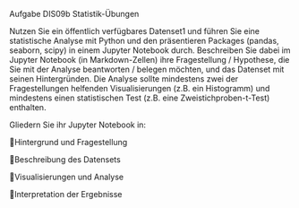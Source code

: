 Aufgabe DIS09b Statistik-Übungen 

Nutzen Sie ein öffentlich verfügbares Datenset1
 und führen Sie eine statistische Analyse mit 
Python und den präsentieren Packages (pandas, seaborn, scipy) in einem Jupyter Notebook 
durch. Beschreiben Sie dabei im Jupyter Notebook (in Markdown-Zellen) ihre Fragestellung / 
Hypothese, die Sie mit der Analyse beantworten / belegen möchten, und das Datenset mit 
seinen Hintergründen. Die Analyse sollte mindestens zwei der Fragestellungen helfenden 
Visualisierungen (z.B. ein Histogramm) und mindestens einen statistischen Test (z.B. eine 
Zweistichproben-t-Test) enthalten. 

Gliedern Sie ihr Jupyter Notebook in:

Hintergrund und Fragestellung

Beschreibung des Datensets

Visualisierungen und Analyse

Interpretation der Ergebnisse
